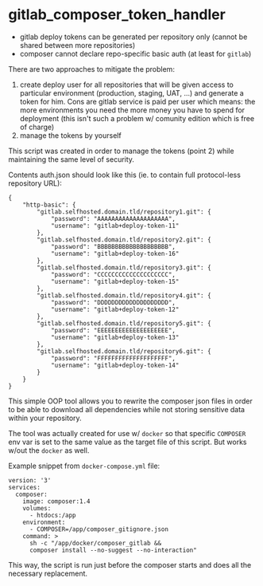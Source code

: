 # gitlab_composer_token_handler

* gitlab deploy tokens can be generated per repository only (cannot be shared between more repositories)
* composer cannot declare repo-specific basic auth (at least for `gitlab`)

There are two approaches to mitigate the problem:
1. create deploy user for all repositories that will be given access to particular environment (production, staging, UAT, ...) and generate a token for him. Cons are gitlab service is paid per user which means: the more environments you need the more money you have to spend for deployment (this isn't such a problem w/ comunity edition which is free of charge)
1. manage the tokens by yourself

This script was created in order to manage the tokens (point 2) while maintaining the same level of security.

Contents auth.json should look like this (ie. to contain full protocol-less repository URL):
```
{
    "http-basic": {
        "gitlab.selfhosted.domain.tld/repository1.git": {
            "password": "AAAAAAAAAAAAAAAAAAAA",
            "username": "gitlab+deploy-token-11"
        },
        "gitlab.selfhosted.domain.tld/repository2.git": {
            "password": "BBBBBBBBBBBBBBBBBBBB",
            "username": "gitlab+deploy-token-16"
        },
        "gitlab.selfhosted.domain.tld/repository3.git": {
            "password": "CCCCCCCCCCCCCCCCCCCC",
            "username": "gitlab+deploy-token-15"
        },
        "gitlab.selfhosted.domain.tld/repository4.git": {
            "password": "DDDDDDDDDDDDDDDDDDDD",
            "username": "gitlab+deploy-token-12"
        },
        "gitlab.selfhosted.domain.tld/repository5.git": {
            "password": "EEEEEEEEEEEEEEEEEEEE",
            "username": "gitlab+deploy-token-13"
        },
        "gitlab.selfhosted.domain.tld/repository6.git": {
            "password": "FFFFFFFFFFFFFFFFFFFF",
            "username": "gitlab+deploy-token-14"
        }
    }
}
```

This simple OOP tool allows you to rewrite the composer json files in order to be able to download all dependencies while not storing sensitive data within your repository.

The tool was actually created for use w/ `docker` so that specific `COMPOSER` env var is set to the same value as the target file of this script. But works w/out the `docker` as well.

Example snippet from `docker-compose.yml` file:

```
version: '3'
services:
  composer:
    image: composer:1.4
    volumes:
      - htdocs:/app
    environment:
      - COMPOSER=/app/composer_gitignore.json
    command: >
      sh -c "/app/docker/composer_gitlab &&
      composer install --no-suggest --no-interaction"
```

This way, the script is run just before the composer starts and does all the necessary replacement.
